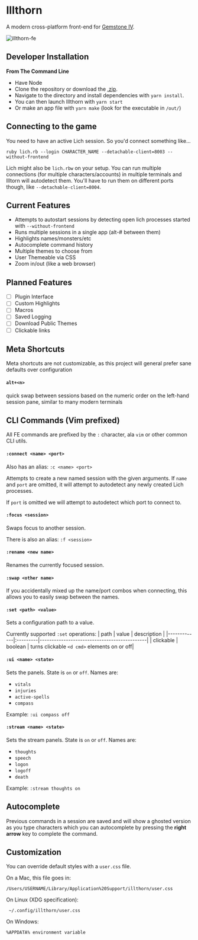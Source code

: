 # Illthorn

A modern cross-platform front-end for [Gemstone IV](https://www.play.net/gs4/).

![illthorn-fe](https://user-images.githubusercontent.com/1090434/81620486-0082e580-93ba-11ea-91ad-b526bb16ceac.png)

## Developer Installation

**From The Command Line**

- Have Node
- Clone the repository or download the [.zip](https://github.com/elanthia-online/illthorn/archive/master.zip).
- Navigate to the directory and install dependencies with `yarn install`.
- You can then launch Illthorn with `yarn start`
- Or make an app file with `yarn make` (look for the executable in `/out/`)

## Connecting to the game

You need to have an active Lich session. So you'd connect something like...

```
ruby lich.rb --login CHARACTER_NAME --detachable-client=8003 --without-frontend
```

Lich might also be `lich.rbw` on your setup. You can run multiple connections (for multiple characters/accounts) in multiple terminals and Illtorn will autodetect them. You'll have to run them on different ports though, like `--detachable-client=8004`.

## Current Features

- Attempts to autostart sessions by detecting open lich processes started with `--without-frontend`
- Runs multiple sessions in a single app (alt-# between them)
- Highlights names/monsters/etc
- Autocomplete command history
- Multiple themes to choose from
- User Themeable via CSS
- Zoom in/out (like a web browser)

## Planned Features

- [ ] Plugin Interface
- [ ] Custom Highlights
- [ ] Macros
- [ ] Saved Logging
- [ ] Download Public Themes
- [ ] Clickable links

## Meta Shortcuts

Meta shortcuts are not customizable, as this project will general prefer sane defaults over configuration

#### `alt+<n>`

quick swap between sessions based on the numeric order on the left-hand session pane, similar to many modern terminals

## CLI Commands (Vim prefixed)

All FE commands are prefixed by the `:` character, ala `vim` or other common CLI utils.

#### `:connect <name> <port>`

Also has an alias: `:c <name> <port>`

Attempts to create a new named session with the given arguments. If `name` and `port` are omitted, it will attempt to autodetect any newly created Lich processes.

If `port` is omitted we will attempt to autodetect which port to connect to.

#### `:focus <session>`

Swaps focus to another session.

There is also an alias: `:f <session>`

#### `:rename <new name>`

Renames the currently focused session.

#### `:swap <other name>`

If you accidentally mixed up the name/port combos when connecting, this allows you to easily swap between the names.

#### `:set <path> <value>`

Sets a configuration path to a value.

Currently supported `:set` operations:
| path | value | description |
|-------------|:---------|---------------------------------------------|
| clickable | boolean | turns clickable `<d cmd>` elements on or off|

#### `:ui <name> <state>`

Sets the panels. State is `on` or `off`. Names are:

- `vitals`
- `injuries`
- `active-spells`
- `compass`

Example: `:ui compass off`

#### `:stream <name> <state>`

Sets the stream panels. State is `on` or `off`. Names are:

- `thoughts`
- `speech`
- `logon`
- `logoff`
- `death`

Example: `:stream thoughts on`

## Autocomplete

Previous commands in a session are saved and will show a ghosted version as you type characters which you can autocomplete by pressing the **right arrow** key to complete the command.

## Customization

You can override default styles with a `user.css` file.

On a Mac, this file goes in:

```
/Users/USERNAME/Library/Application%20Support/illthorn/user.css
```

On Linux (XDG specification):

```
 ~/.config/illthorn/user.css
```

On Windows:

```
%APPDATA% environment variable
```
